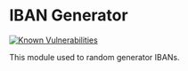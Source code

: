 IBAN Generator
==============

[![Known Vulnerabilities](https://snyk.io/test/npm/iban-generator/0.0.1/badge.svg)](https://snyk.io/test/npm/iban-generator/0.0.1) 

This module used to random generator IBANs.
